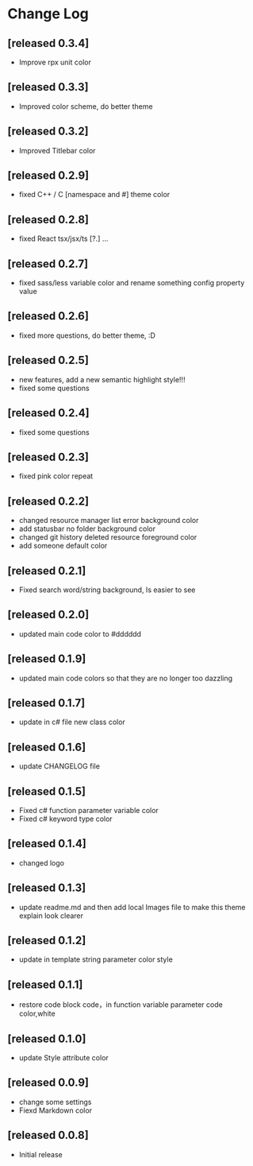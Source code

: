 # Change Log

## [released 0.3.4]

- Improve rpx unit color

## [released 0.3.3]

- Improved color scheme, do better theme

## [released 0.3.2]

- Improved Titlebar color

## [released 0.2.9]

- fixed C++ / C [namespace and #] theme color

## [released 0.2.8]

- fixed React tsx/jsx/ts [?.] ...

## [released 0.2.7]

- fixed sass/less variable color and rename something config property value

## [released 0.2.6]

- fixed more questions, do better theme, :D

## [released 0.2.5]

- new features, add a new semantic highlight style!!!
- fixed some questions

## [released 0.2.4]

- fixed some questions

## [released 0.2.3]

- fixed pink color repeat

## [released 0.2.2]

- changed resource manager list error background color
- add statusbar no folder background color
- changed git history deleted resource foreground color
- add someone default color

## [released 0.2.1]

- Fixed search word/string background, Is easier to see

## [released 0.2.0]

- updated main code color to #dddddd

## [released 0.1.9]

- updated main code colors so that they are no longer too dazzling

## [released 0.1.7]

- update in c# file new class color

## [released 0.1.6]

- update CHANGELOG file

## [released 0.1.5]

- Fixed c# function parameter variable color
- Fixed c# keyword type color

## [released 0.1.4]

- changed logo

## [released 0.1.3]

- update readme.md and then add local Images file to make this theme explain look clearer

## [released 0.1.2]

- update in template string parameter color style

## [released 0.1.1]

- restore code block code，in function variable parameter code color,white

## [released 0.1.0]

- update Style attribute color

## [released 0.0.9]

- change some settings
- Fiexd Markdown color

## [released 0.0.8]

- Initial release
